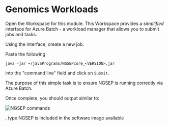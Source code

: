 # Genomics Workloads 

Open the Workspace for this module. This Workspace provides a _simplified_ interface for Azure Batch - a workload manager that allows you to submit jobs and tasks.

Using the interface, create a new job.

Paste the following 

```shell
java -jar ~/javaPrograms/NGSEPcore_<VERSION>.jar
```

into the "command line" field and click on `Submit`. 

The purpose of this simple task is to ensure NGSEP is running correctly via Azure Batch. 

Once complete, you should output similar to:

![NGSEP commands](/media/ngsep_commands_partial.png "NGSEP commands ref")

, type
NGSEP is included in the software image available 
